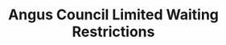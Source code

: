 ---
schema: default
title: Angus Council Limited Waiting Restrictions
organization: Angus Council
notes: >-
    Angus Council Limited Waiting Restrictions
resources:
  - name: Angus Council Limited Waiting Restrictions WMS
  - url: >-
      http://data.angus.gov.uk/geoserver/services/services:limited_waiting/wms?service=WMS&request=GetMap
  - format: WMS

  - name: Angus Council Limited Waiting Restrictions KML
  - url: >-
      http://data.angus.gov.uk/geoserver/services/wms/kml?layers=services:limited_waiting&mode=download
  - format: KML

  - name: Angus Council Limited Waiting Restrictions GEOJSON
  - url: >-
      http://data.angus.gov.uk/geoserver/services/ows?service=WFS&version=1.0.0&request=GetFeature&typeName=services:limited_waiting&outputFormat=application%2Fjson&srsName=EPSG:3857
  - format: GEOJSON
license: UK Open Government Licence (OGL)
category:

  - limitations
  - parking
  - restrictions
  - roads
  - traffic
  - transport
maintainer: Angus Council
maintainer_email: someone@example.com
---